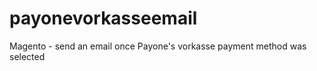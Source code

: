 payonevorkasseemail
===================

Magento - send an email once Payone's vorkasse payment method was selected
